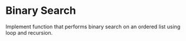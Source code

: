# Binary Search

Implement function that performs binary search on an ordered list using loop and recursion.
